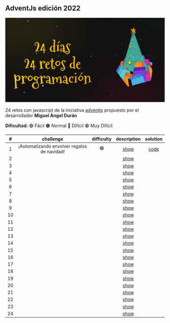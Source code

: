 ## AdventJs edición 2022

<p align="center">
  <img src='./assets/adventjs-2022.png'/>
</p>

24 retos con javascript de la iniciativa [adventjs](https://adventjs.dev) propuesto por el desarrollador **Miguel Ángel Durán**

**Dificultad:** 🟢 Fácil 🟠 Normal 🔴 Difícil 🟣 Muy Difícil

|  #  |                  challenge                  | difficulty |                   description                   |              solution               |
| :-: | :-----------------------------------------: | :--------: | :---------------------------------------------: | :---------------------------------: |
|  1  | ¡Automatizando envolver regalos de navidad! |     🟢     | [show](https://adventjs.dev/challenges/2022/1)  | [code](2022/challenge-01/README.md) |
|  2  |                                             |            | [show](https://adventjs.dev/challenges/2022/2)  |                                     |
|  3  |                                             |            | [show](https://adventjs.dev/challenges/2022/3)  |                                     |
|  4  |                                             |            | [show](https://adventjs.dev/challenges/2022/4)  |                                     |
|  5  |                                             |            | [show](https://adventjs.dev/challenges/2022/5)  |                                     |
|  6  |                                             |            | [show](https://adventjs.dev/challenges/2022/6)  |                                     |
|  7  |                                             |            | [show](https://adventjs.dev/challenges/2022/7)  |                                     |
|  8  |                                             |            | [show](https://adventjs.dev/challenges/2022/8)  |                                     |
|  9  |                                             |            | [show](https://adventjs.dev/challenges/2022/9)  |                                     |
| 10  |                                             |            | [show](https://adventjs.dev/challenges/2022/10) |                                     |
| 11  |                                             |            | [show](https://adventjs.dev/challenges/2022/11) |                                     |
| 12  |                                             |            | [show](https://adventjs.dev/challenges/2022/12) |                                     |
| 13  |                                             |            | [show](https://adventjs.dev/challenges/2022/13) |                                     |
| 14  |                                             |            | [show](https://adventjs.dev/challenges/2022/14) |                                     |
| 15  |                                             |            | [show](https://adventjs.dev/challenges/2022/15) |                                     |
| 16  |                                             |            | [show](https://adventjs.dev/challenges/2022/16) |                                     |
| 17  |                                             |            | [show](https://adventjs.dev/challenges/2022/17) |                                     |
| 18  |                                             |            | [show](https://adventjs.dev/challenges/2022/18) |                                     |
| 19  |                                             |            | [show](https://adventjs.dev/challenges/2022/19) |                                     |
| 20  |                                             |            | [show](https://adventjs.dev/challenges/2022/20) |                                     |
| 21  |                                             |            | [show](https://adventjs.dev/challenges/2022/21) |                                     |
| 22  |                                             |            | [show](https://adventjs.dev/challenges/2022/22) |                                     |
| 23  |                                             |            | [show](https://adventjs.dev/challenges/2022/23) |                                     |
| 24  |                                             |            | [show](https://adventjs.dev/challenges/2022/24) |                                     |
